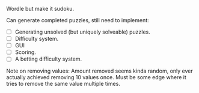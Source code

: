 Wordle but make it sudoku.

Can generate completed puzzles, still need to implement:
- [ ] Generating unsolved (but uniquely solveable) puzzles.
- [ ] Difficulty system.
- [ ] GUI
- [ ] Scoring.
- [ ] A betting difficulty system.

Note on removing values: Amount removed seems kinda random, only ever actually achieved removing 10 values once. Must be some edge
where it tries to remove the same value multiple times.

